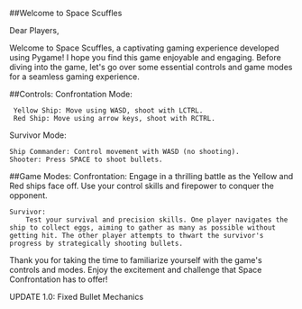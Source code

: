 ##Welcome to Space Scuffles

Dear Players,

Welcome to Space Scuffles, a captivating gaming experience developed using Pygame! I hope you find this game enjoyable and engaging. Before diving into the game, let's go over some essential controls and game modes for a seamless gaming experience.

##Controls:
  Confrontation Mode:

     Yellow Ship: Move using WASD, shoot with LCTRL.
     Red Ship: Move using arrow keys, shoot with RCTRL.
  
  Survivor Mode:

    Ship Commander: Control movement with WASD (no shooting).
    Shooter: Press SPACE to shoot bullets.
  
##Game Modes:
    Confrontation:
        Engage in a thrilling battle as the Yellow and Red ships face off. Use your control skills and firepower to conquer the opponent.

    Survivor:
        Test your survival and precision skills. One player navigates the ship to collect eggs, aiming to gather as many as possible without getting hit. The other player attempts to thwart the survivor's                progress by strategically shooting bullets.


Thank you for taking the time to familiarize yourself with the game's controls and modes. Enjoy the excitement and challenge that Space Confrontation has to offer!

UPDATE 1.0: Fixed Bullet Mechanics
